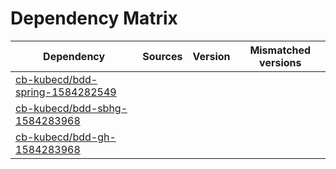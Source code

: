 # Dependency Matrix

Dependency | Sources | Version | Mismatched versions
---------- | ------- | ------- | -------------------
[cb-kubecd/bdd-spring-1584282549](https://github.com/cb-kubecd/bdd-spring-1584282549.git) |  | []() | 
[cb-kubecd/bdd-sbhg-1584283968](https://github.com/cb-kubecd/bdd-sbhg-1584283968.git) |  | []() | 
[cb-kubecd/bdd-gh-1584283968](https://github.com/cb-kubecd/bdd-gh-1584283968.git) |  | []() | 

